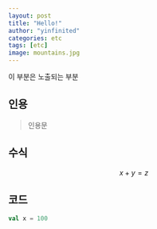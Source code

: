 ```yaml
---
layout: post
title: "Hello!"
author: "yinfinited"
categories: etc
tags: [etc]
image: mountains.jpg
---
```


이 부분은 노출되는 부분

## 인용

> 인용문

## 수식

$$
x + y = z
$$

## 코드

```scala
val x = 100
```





